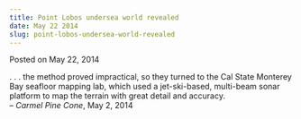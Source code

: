 ```yaml
---
title: Point Lobos undersea world revealed
date: May 22 2014
slug: point-lobos-undersea-world-revealed
---
```


 



<span class="date">Posted on May 22, 2014    </span>
<p>. . . the method proved impractical, so they turned to the Cal
State Monterey Bay seafloor mapping lab, which used a
jet-ski-based, multi-beam sonar platform to map the terrain with
great detail and accuracy.<br>
&#x2013; <em>Carmel Pine Cone</em>, May 2, 2014</br></p>





```
